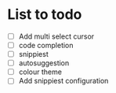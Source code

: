# List to todo

- [ ] Add multi select cursor
- [ ] code completion
- [ ] snippiest
- [ ] autosuggestion
- [ ] colour theme
- [ ] Add snippiest configuration
